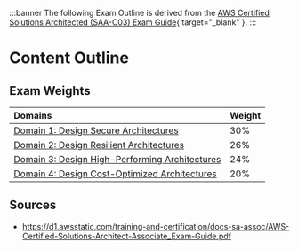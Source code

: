:::banner
The following Exam Outline is derived from the [AWS Certified Solutions Architected (SAA-C03) Exam Guide](https://d1.awsstatic.com/training-and-certification/docs-sa-assoc/AWS-Certified-Solutions-Architect-Associate_Exam-Guide.pdf){ target="_blank" }.
:::

# Content Outline

## Exam Weights

Domains | Weight
:--- | :---
[Domain 1: Design Secure Architectures](/certification/domain-1.md) | 30%
[Domain 2: Design Resilient Architectures](/certification/domain-2.md) | 26%
[Domain 3: Design High-Performing Architectures](/certification/domain-3.md) | 24%
[Domain 4: Design Cost-Optimized Architectures](/certification/domain-4.md) | 20%

## Sources

- https://d1.awsstatic.com/training-and-certification/docs-sa-assoc/AWS-Certified-Solutions-Architect-Associate_Exam-Guide.pdf
